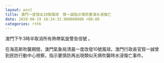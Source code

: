 ```yaml
---
layout: post
title: 澳門一度發出10號風球　賀一誠指示慎防重演水浸傷亡
date: 2020-08-19 18:24:32.000000000 +08:00
categories: rthk
---
```


澳門下午3時半取消所有熱帶氣旋警告信號 。

在海高斯吹襲期間，澳門氣象局清晨一度改發10號風球。澳門行政長官賀一誠曾到民防行動中心視察，指示要慎防再出現類似天鴿吹襲時水浸傷亡事件。
